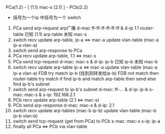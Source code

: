  PCa(1.2) - [ (1.1) mac-s (2.1) ] - PCb(2.2)
+ 括号为一个ip 中括号为一个 switch
1. PCa send arp-request arp广播
    d-mac ff-ff-ff-ff-ff-ff & d-ip 1.1
    router-table 已知 (1.1) 
    arp-table    未知 mac-s
2. switch recv
    update arp-table,  ip-a <=> mac-a
    update vlan-table  (mac-a ip-a vlan-a)
3. switch send arp-response to PCa
4. PCa recv
    update arp-table, 1.1 <=> mac-s
5. PCa send tcp-request
    d-mac: mac-s & d-ip: ip-b
    已知 ip-b 未知 mac-b
6. switch recv
    update arp-table ip-a <=> mac-a
    update vlan-table (mac-a ip-a vlan-a)
    FDB try match ip-b (找到则转发给ip-b)
    FDB not match then router-table try match
    if find ip-b and match arp-table then send
    else find ip-b's subnet
7. switch send arp-request to ip-b's subnet
    d-mac: ff-... & d-ip: ip-b
    s-mac: mac-s  & s-ip: 192.168.2.1
8. PCb recv
    update arp-table (2.1 <=> mac-s)
9. PCb send arp-response
    d-mac: mac-s & d-ip: 2.1
10. switch recv
    update arp-tables (mac-b ip-b)
    update vlan-table (mac-b ip-b vlan-b)
11. switch send tcp-request (get from PCa) to PCb
    s-mac: mac-s s-ip: ip-a
12. finally all PCa <=> PCb via vlan-table
